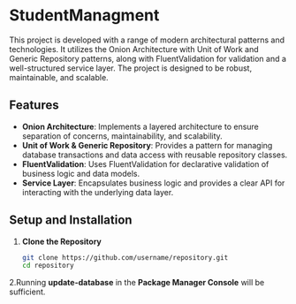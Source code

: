 # StudentManagment

This project is developed with a range of modern architectural patterns and technologies.
It utilizes the Onion Architecture with Unit of Work and Generic Repository patterns,
along with FluentValidation for validation and a well-structured service layer. 
The project is designed to be robust, maintainable, and scalable.

## Features

- **Onion Architecture**: Implements a layered architecture to ensure separation of concerns, maintainability, and scalability.
- **Unit of Work & Generic Repository**: Provides a pattern for managing database transactions and data access with reusable repository classes.
- **FluentValidation**: Uses FluentValidation for declarative validation of business logic and data models.
- **Service Layer**: Encapsulates business logic and provides a clear API for interacting with the underlying data layer.

## Setup and Installation

1. **Clone the Repository**

   ```bash
   git clone https://github.com/username/repository.git
   cd repository
2.Running **update-database** in the **Package Manager Console** will be sufficient.
